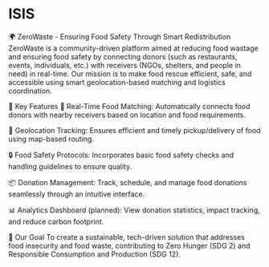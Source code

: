# ISIS
🌍 ZeroWaste - Ensuring Food Safety Through Smart Redistribution
ZeroWaste is a community-driven platform aimed at reducing food wastage and ensuring food safety by connecting donors (such as restaurants, events, individuals, etc.) with receivers (NGOs, shelters, and people in need) in real-time. Our mission is to make food rescue efficient, safe, and accessible using smart geolocation-based matching and logistics coordination.

🚀 Key Features
🔁 Real-Time Food Matching: Automatically connects food donors with nearby receivers based on location and food requirements.

📍 Geolocation Tracking: Ensures efficient and timely pickup/delivery of food using map-based routing.

🔒 Food Safety Protocols: Incorporates basic food safety checks and handling guidelines to ensure quality.

📦 Donation Management: Track, schedule, and manage food donations seamlessly through an intuitive interface.

📊 Analytics Dashboard (planned): View donation statistics, impact tracking, and reduce carbon footprint.

🌱 Our Goal
To create a sustainable, tech-driven solution that addresses food insecurity and food waste, contributing to Zero Hunger (SDG 2) and Responsible Consumption and Production (SDG 12).

